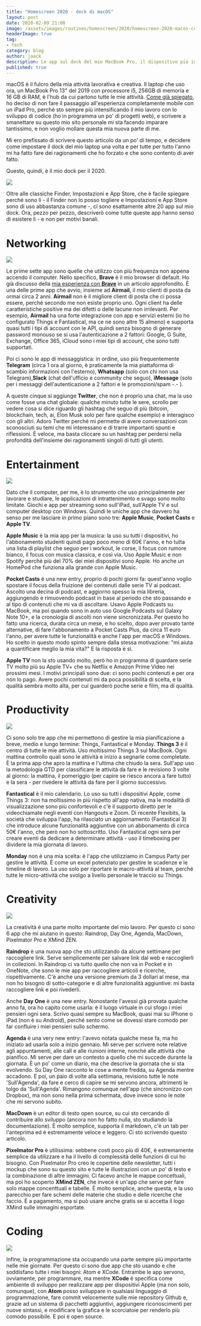 ```yaml
---
title: "Homescreen 2020 - dock di macOS"
layout: post
date: 2020-02-09 21:00
image: /assets/images/routines/homescreen/2020/homescreen-2020-macos-cover.png
headerImage: true
tag:
- tech
category: blog
author: jaack
description: Le app sul dock del mio MacBook Pro, il dispositivo più importante per il mio lavoro
published: true
---
```

macOS è il fulcro della mia attività lavorativa e creativa. Il laptop che uso ora, un MacBook Pro 13" del 2019 con processore i5, 256GB di memoria e 16 GB di RAM, è l'hub da cui partono tutte le mie attività. [Come già spiegato]({{base}}/ipados-13-ipad-computer/), ho deciso di non fare il passaggio all'esperienza completamente mobile con un iPad Pro, perché sto sempre più intensificando il mio lavoro con lo sviluppo di codice (ho in programma un po' di progetti web), e scrivere a smanettare su questo mio sito personale mi sta facendo imparare tantissimo, e non voglio mollare questa mia nuova parte di me.

Mi ero prefissato di scrivere questo articolo da un po' di tempo, e decidere come impostare il dock del mio laptop una volta e per tutte per tutto l'anno mi ha fatto fare dei ragionamenti che ho forzato e che sono contento di aver fatto.

Questo, quindi, è il mio dock per il 2020.

<img class="image" src="{{base}}/assets/images/routines/homescreen/2020/homescreen-2020-macos.png">

Oltre alle classiche Finder, Impostazioni e App Store, che è facile spiegare perché sono lì - il Finder non lo posso togliere e Impostazioni e App Store sono di uso abbastanza comune -, ci sono esattamente altre 20 app sul mio dock. Ora, pezzo per pezzo, descriverò come tutte queste app hanno senso di esistere lì - e non per motivi banali.

# Networking
<img class="image" src="{{base}}/assets/images/routines/homescreen/2020/homescreen-2020-macos-networking.png">

Le prime sette app sono quelle che utilizzo con più frequenza non appena accendo il computer. Nello specifico, **Brave** è il mio browser di default. Ho già discusso della [mia esperienza con **Brave**]({{base}}/recensione-brave-browser/) in un articolo approfondito. È una delle prime app che avvio, insieme ad **Airmail**, il mio clienti di posta da ormai circa 2 anni. **Airmail** non è il migliore client di posta che ci possa essere, perché secondo me non esiste proprio uno. Ogni client ha delle caratteristiche positive ma dei difetti o delle lacune non irrilevanti. Per esempio, **Airmail** ha una forte integrazione con app e servizi esterni (io ho configurato Things e Fantastical, ma ce ne sono altre 15 almeno) e supporta quasi tutti i tipi di account con le API, quindi senza bisogno di generare password monouso se si usa l'autenticazione a 2 fattori: Google, G Suite, Exchange, Office 365, iCloud sono i miei tipi di account, che sono tutti supportati.

Poi ci sono le app di messaggistica: in ordine, uso più frequentemente **Telegram** (circa 1 ora al giorno, è praticamente la mia piattaforma di scambio informazioni con l'esterno), **Whatsapp** (solo con chi non usa Telegram),**Slack** (chat dell'ufficio e community che seguo), **iMessage** (solo per i messaggi dell'autenticazione a 2 fattori e le promozioni/spam -.- ).

A queste cinque si aggiunge **Twitter**, che non è proprio una chat, ma la uso come fosse una chat globale: qualche minuto tutte le sere, scrollo per vedere cosa si dice riguardo gli hashtag che seguo di più (bitcoin, blockchain, tech, ai, Elon Musk solo per fare qualche esempio) e interagisco con gli altri. Adoro Twitter perché mi permette di avere conversazioni con sconosciuti su temi che mi interessano e di trarre importanti spunti e riflessioni. È veloce, ma basta cliccare su un hashtag per perdersi nella profondità dell'insieme dei ragionamenti singoli di tutti gli utenti.

# Entertainment
<img class="image" src="{{base}}/assets/images/routines/homescreen/2020/homescreen-2020-macos-entertainment.png">

Dato che il computer, per me, è lo strumento che uso principalmente per lavorare e studiare, le applicazioni di intrattenimento e svago sono molto limitate. Giochi e app per streaming sono sull'iPad, sull'Apple TV e sul computer desktop con Windows. Quindi le uniche app che davvero ha senso per me lasciare in primo piano sono tre: **Apple Music**, **Pocket Casts** e **Apple TV**.

**Apple Music** è la mia app per la musica: la uso su tutti i dispositivi, ho l'abbonamento studenti quindi pago poco meno di 60€ l'anno, e ho tutta una lista di playlist che seguo per i workout, le corse, il focus con rumore bianco, il focus con musica classica, e così via. Uso Apple Music e non Spotify perché più del 70% dei miei dispositivi sono Apple. Ho anche un HomePod che funziona alla grande con Apple Music.

**Pocket Casts** è una new entry, proprio di pochi giorni fa: quest'anno voglio spostare il focus della fruizione dei contenuti dalle serie TV ai podcast. Ascolto una decina di podcast, e aggiorno spesso la mia libreria, aggiungendo e rimuovendo podcast in base al periodo che sto passando e al tipo di contenuti che mi va di ascoltare. Usavo Apple Podcasts su MacBook, ma poi quando sono in auto uso Google Podcasts sul Galaxy Note 10+, e la cronologia di ascolti non viene sincronizzata. Per questo ho fatto una ricerca, durata circa un mese, e ho scelto, dopo aver provato tante alternative, di fare l'abbonamento a Pocket Casts Plus, da circa 11 euro l'anno, per avere tutte le funzionalità e anche l'app per macOS e Windows. Ho scelto in questo modo spinto sempre dalla stessa motivazione: "mi aiuta a quantificare meglio la mia vita?" E la risposta è sì.

**Apple TV** non la sto usando molto, però ho in programma di guardare serie TV molto più su Apple TV+ che su Netflix e Amazon Prime Video nei prossimi mesi. I motivi principali sono due: ci sono pochi contenuti e per ora non lo pago.  Avere pochi contenuti mi da poca possibilità di scelta, e la qualità sembra molto alta, per cui  guarderò poche serie e film, ma di qualità.

# Productivity
<img class="image" src="{{base}}/assets/images/routines/homescreen/2020/homescreen-2020-macos-productivity.png">

Ci sono solo tre app che mi permettono di gestire la mia pianificazione a breve, medio e lungo termine: Things, Fantastical e Monday. **Things 3** è il centro di tutte le mie attività. Uso moltissimo Things 3 sul MacBook. Ogni mattina controllo quali sono le attività e inizio a segnarle come completate. È la prima app che apro la mattina e l'ultima che chiudo la sera. Sull'app uso la metodologia GTD per classificare le attività da fare e le revisiono 3 volte al giorno: la mattina, il pomeriggio (per capire se riesco ancora a fare tutto) e la sera - per rivedere le attività da fare per il giorno successivo.

**Fantastical** è il mio calendario. Lo uso su tutti i dispositivi Apple, come Things 3: non ha moltissimo in più rispetto all'app nativa, ma le modalità di visualizzazione sono più confortevoli e c'è il supporto diretto per le videochiamate negli eventi con Hangouts e Zoom. Di recente Flexibits, la società che sviluppa l'app, ha rilasciato un aggiornamento (Fantastical 3) che introduce alcune funzionalità aggiuntive con un abbonamento di circa 50€ l'anno, che però non ho sottoscritto. Uso Fantastical ogni sera per creare eventi da dedicare a determinare attività - uso il timeboxing per dividere la mia giornata di lavoro.

**Monday** non è una mia scelta: è l'app che utilizziamo in Campus Party per gestire le attività. È come un excel potenziato per gestire le scadenze e le timeline di lavoro. La uso solo per riportare le macro-attività al team, perché tutte le micro-attività che svolgo a livello personale le traccio su Things.

# Creativity
<img class="image" src="{{base}}/assets/images/routines/homescreen/2020/homescreen-2020-macos-creativity.png">

La creatività è una parte molto importante del mio lavoro.  Per questo ci sono 6 app che mi aiutano in questo: Raindrop, Day One, Agenda, MacDown, Pixelmator Pro e XMind ZEN.

**Raindrop** è una nuova app che sto utilizzando da alcune settimane per raccogliere link. Serve semplicemente per salvare link dal web e raccoglierli in collezioni. In Raindrop ci va tutto quello che non va in Pocket e in OneNote, che sono le mie app per raccogliere articoli e ricerche, rispettivamente. C'è anche una versione premium da 3 dollari al mese, ma non ho bisogno di sotto-categorie e di altre funzionalità aggiuntive: mi basta raccogliere link e poi rivederli.

Anche **Day One** è una new entry. Nonostante l'avessi già provata qualche anno fa, ora ho capito come usarla: è il luogo virtuale in cui sfogo i miei pensieri ogni sera. Scrivo quasi sempre su MacBook, quasi mai su iPhone o iPad (non è su Android), perché sento come se dovessi stare comodo per far confluire i miei pensieri sullo schermo.

**Agenda** è una very new entry: l'avevo notata qualche mese fa, ma ho iniziato ad usarla solo a inizio gennaio. Mi serve per scrivere note relative agli appuntamenti, alle call e alle riunioni interne, nonché alle attività che pianifico. Mi serve per dare un contesto a quello che mi succede durante la giornata. È un po' come un diario, ma che descrive la giornata che si sta evolvendo. Su Day One racconto le cose a mente fredda, su Agenda mentre accadono. E poi, un paio di volte alla settimana, revisiono tutte le note 'Sull'Agenda', da fare e cerco di capire se mi servono ancora, altrimenti le tolgo da 'Sull'Agenda'. Rimangono comunque nell'app (che sincronizzo con Dropbox), ma non sono nella prima schermata, dove invece sono le note che mi servono subito.

**MacDown**  è un editor di testo open source, su cui sto cercando di contribuire allo sviluppo (ancora non ho fatto nulla, sto studiando la documentazione). È molto semplice, supporta il markdown, c'è un tab per l'anteprima ed è estremamente veloce e leggero. Ci sto scrivendo questo articolo.

**Pixelmator Pro** è utilissima: sebbene costi poco più di 40€, è estremamente semplice da utilizzare e ha il livello di complessità delle funzioni di cui ho bisogno. Con Pixelmator Pro creo le copertine delle newsletter, tutti i mockup che sono su questo sito e tutte le illustrazioni con un po' di testo e la combinazione di altre immagini. Ci facevo  anche le mappe concettuali, ma poi ho scoperto **XMind ZEN**, che invece è un'app che serve per fare solo mappe concenttuali e tabelle. È molto semplice, anche questa, e la uso parecchio per fare schemi delle materie che studio e delle ricerche che faccio. È a pagamento, ma si può usare anche gratis se si accetta il logo XMind sulle immagini esportate.

# Coding
<img class="image" src="{{base}}/assets/images/routines/homescreen/2020/homescreen-2020-macos-coding.png">

Infine, la programmazione sta occupando una parte sempre più importante nelle mie giornate. Per questo ci sono due app che sto usando e che soddisfano tutte i miei bisogni: Atom e XCode. Entrambe le app servono, ovviamente, per programmare, ma mentre **XCode** è specifica come ambiente di sviluppo per realizzare app per dispositivi Apple (ma non solo, comunque), con **Atom** posso sviluppare in qualsiasi linguaggio di programmazione, fare commit velocemente sulle mie repository Github e, grazie ad un sistema di pacchetti aggiuntivi, aggiungere riconoscimenti per nuove sintassi, e modificare la grafica e le scorciatoie per renderlo più comodo possibile. E poi è open source.